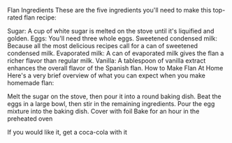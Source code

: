 Flan Ingredients
These are the five ingredients you'll need to make this top-rated flan recipe:

Sugar: A cup of white sugar is melted on the stove until it's liquified and golden.
Eggs: You'll need three whole eggs.
Sweetened condensed milk: Because all the most delicious recipes call for a can of sweetened condensed milk.
Evaporated milk: A can of evaporated milk gives the flan a richer flavor than regular milk.
Vanilla: A tablespoon of vanilla extract enhances the overall flavor of the Spanish flan.
How to Make Flan At Home
Here's a very brief overview of what you can expect when you make homemade flan:

Melt the sugar on the stove, then pour it into a round baking dish.
Beat the eggs in a large bowl, then stir in the remaining ingredients.
Pour the egg mixture into the baking dish. Cover with foil
Bake for an hour in the preheated oven

If you would like it, get a coca-cola with it
